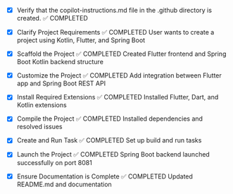 <!-- Use this file to provide workspace-specific custom instructions to Copilot. For more details, visit https://code.visualstudio.com/docs/copilot/copilot-customization#_use-a-githubcopilotinstructionsmd-file -->
- [x] Verify that the copilot-instructions.md file in the .github directory is created. ✅ COMPLETED

- [x] Clarify Project Requirements ✅ COMPLETED
	User wants to create a project using Kotlin, Flutter, and Spring Boot

- [x] Scaffold the Project ✅ COMPLETED
	Created Flutter frontend and Spring Boot Kotlin backend structure

- [x] Customize the Project ✅ COMPLETED
	Add integration between Flutter app and Spring Boot REST API

- [x] Install Required Extensions ✅ COMPLETED
	Installed Flutter, Dart, and Kotlin extensions

- [x] Compile the Project ✅ COMPLETED
	Installed dependencies and resolved issues

- [x] Create and Run Task ✅ COMPLETED
	Set up build and run tasks

- [x] Launch the Project ✅ COMPLETED
	Spring Boot backend launched successfully on port 8081

- [x] Ensure Documentation is Complete ✅ COMPLETED
	Updated README.md and documentation